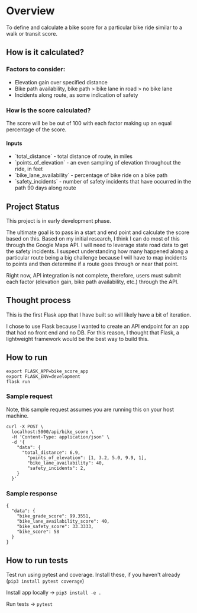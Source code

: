 # Overview

To define and calculate a bike score for a particular bike ride similar to a walk or transit score.

## How is it calculated?

### Factors to consider:

<ul>
  <li>Elevation gain over specified distance</li>
  <li>Bike path availability, bike path > bike lane in road > no bike lane</li>
  <li>Incidents along route, as some indication of safety</li>
</ul>

### How is the score calculated?

The score will be be out of 100 with each factor making up an equal percentage of the score.

#### Inputs
<ul>
  <li>`total_distance` - total distance of route, in miles</li>
  <li>`points_of_elevation` - an even sampling of elevation throughout the ride, in feet</li>
  <li>`bike_lane_availability` - percentage of bike ride on a bike path</li>
  <li>`safety_incidents` - number of safety incidents that have occurred in the path 90 days along route</li>
</ul>

## Project Status

This project is in early development phase.

The ultimate goal is to pass in a start and end point and calculate the score based on this. Based on my initial research, I think I can do most of this through the Google Maps API. I will need to leverage state road data to get the safety incidents. I suspect understanding how many happened along a particular route being a big challenge because I will have to map incidents to points and then determine if a route goes through or near that point.

Right now, API integration is not complete, therefore, users must submit each factor (elevation gain, bike path availability, etc.) through the API.

## Thought process

This is the first Flask app that I have built so will likely have a bit of iteration.

I chose to use Flask because I wanted to create an API endpoint for an app that had no front end and no DB.  For this reason, I thought that Flask, a lightweight framework would be the best way to build this.

## How to run
```
export FLASK_APP=bike_score_app
export FLASK_ENV=development
flask run
```

### Sample request

Note, this sample request assumes you are running this on your host machine.

```
curl -X POST \
  localhost:5000/api/bike_score \
  -H 'Content-Type: application/json' \
  -d '{
    "data": {
      "total_distance": 6.9,
    	"points_of_elevation": [1, 3.2, 5.0, 9.9, 1],
    	"bike_lane_availability": 40,
    	"safety_incidents": 2,
    }
  }'
```

### Sample response

```
{
  "data": {
    "bike_grade_score": 99.3551,
    "bike_lane_availability_score": 40,
    "bike_safety_score": 33.3333,
    "bike_score": 58
  }
}
```

## How to run tests
Test run using pytest and coverage. Install these, if you haven't already (`pip3 install pytest coverage`)

Install app locally -> `pip3 install -e .`

Run tests -> `pytest`
